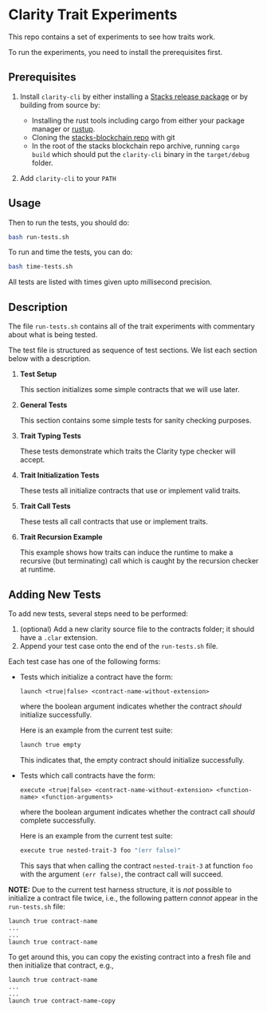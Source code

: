 # Clarity Trait Experiments

This repo contains a set of experiments to see how traits work.

To run the experiments, you need to install the prerequisites first.

## Prerequisites

1.  Install `clarity-cli` by either installing a [Stacks release package](https://github.com/stacks-network/stacks-blockchain/releases/) or by building from source by:

    -   Installing the rust tools including cargo from either your package manager or [rustup](https://rustup.rs/).
    -   Cloning the [stacks-blockchain repo](https://github.com/stacks-network/stacks-blockchain) with git
    -   In the root of the stacks blockchain repo archive, running `cargo build` which should put the `clarity-cli` binary in the `target/debug` folder.

2.  Add `clarity-cli` to your `PATH`

## Usage

Then to run the tests, you should do:

```bash
bash run-tests.sh
```

To run and time the tests, you can do:

```bash
bash time-tests.sh
```

All tests are listed with times given upto millisecond precision.

## Description

The file `run-tests.sh` contains all of the trait experiments with commentary about what is being tested.

The test file is structured as sequence of test sections.
We list each section below with a description.

1.  **Test Setup**

    This section initializes some simple contracts that we will use later.

2.  **General Tests**

    This section contains some simple tests for sanity checking purposes.

3.  **Trait Typing Tests**

    These tests demonstrate which traits the Clarity type checker will accept.

4.  **Trait Initialization Tests**

    These tests all initialize contracts that use or implement valid traits.

5.  **Trait Call Tests**

    These tests all call contracts that use or implement traits.

6.  **Trait Recursion Example**

    This example shows how traits can induce the runtime to make a recursive (but terminating) call which is caught by the recursion checker at runtime.

## Adding New Tests

To add new tests, several steps need to be performed:

1.  (optional) Add a new clarity source file to the contracts folder; it should have a `.clar` extension.
2.  Append your test case onto the end of the `run-tests.sh` file.

Each test case has one of the following forms:

-   Tests which initialize a contract have the form:

    ```
    launch <true|false> <contract-name-without-extension>
    ```

    where the boolean argument indicates whether the contract _should_ initialize successfully.

    Here is an example from the current test suite:

    ```sh
    launch true empty
    ```

    This indicates that, the empty contract should initialize successfully.

-   Tests which call contracts have the form:

    ```
    execute <true|false> <contract-name-without-extension> <function-name> <function-arguments>
    ```

    where the boolean argument indicates whether the contract call _should_ complete successfully.

    Here is an example from the current test suite:

    ```sh
    execute true nested-trait-3 foo "(err false)"
    ```

    This says that when calling the contract `nested-trait-3` at function `foo` with the argument `(err false)`, the contract call will succeed.

**NOTE:** Due to the current test harness structure, it is _not_ possible to initialize a contract file twice, i.e., the following pattern _cannot_ appear in the `run-tests.sh` file:

```
launch true contract-name
...
...
launch true contract-name
```

To get around this, you can copy the existing contract into a fresh file and then initialize that contract, e.g.,

```
launch true contract-name
...
...
launch true contract-name-copy
```

